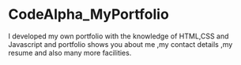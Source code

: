# CodeAlpha_MyPortfolio
I developed my own portfolio with the knowledge of HTML,CSS and Javascript and portfolio shows you about me ,my contact details ,my resume and also many more facilities.
